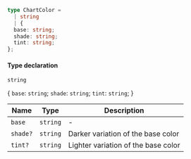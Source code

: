 ```ts
type ChartColor = 
  | string
  | {
  base: string;
  shade: string;
  tint: string;
};
```

#### Type declaration

`string`

{
`base`: `string`;
`shade`: `string`;
`tint`: `string`;
}

| Name     | Type     | Description                         |
| -------- | -------- | ----------------------------------- |
| `base`   | `string` | -                                   |
| `shade?` | `string` | Darker variation of the base color  |
| `tint?`  | `string` | Lighter variation of the base color |
